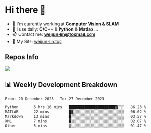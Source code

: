 # Hi there 👋

<!--
**Weijun-Lin/Weijun-Lin** is a ✨ _special_ ✨ repository because its `README.md` (this file) appears on your GitHub profile.

Here are some ideas to get you started:

- 🔭 I’m currently working on ...
- 🌱 I’m currently learning ...
- 👯 I’m looking to collaborate on ...
- 🤔 I’m looking for help with ...
- 💬 Ask me about ...
- 📫 How to reach me: ...
- 😄 Pronouns: ...
- ⚡ Fun fact: ...
-->

- 🏢 I'm currently working at **Computer Vision & SLAM**
- 🚀 I use daily: **C/C++** & **Python** & **Matlab** ...
- 📫 Contact me: **weijun-lin@foxmail.com**
- 🔗 My Site: [weijun-lin.top](https://weijun-lin.top/)

  

## Repos Info
![](https://github-readme-stats.vercel.app/api?username=Weijun-Lin&theme=cobalt)

## 📊 Weekly Development Breakdown

<!--START_SECTION:waka-->

```txt
From: 20 December 2023 - To: 27 December 2023

Python       5 hrs 16 mins   █████████████████████▓░░░   86.23 %
MATLAB       22 mins         █▓░░░░░░░░░░░░░░░░░░░░░░░   06.02 %
Markdown     13 mins         █░░░░░░░░░░░░░░░░░░░░░░░░   03.57 %
XML          7 mins          ▓░░░░░░░░░░░░░░░░░░░░░░░░   02.07 %
Other        5 mins          ▒░░░░░░░░░░░░░░░░░░░░░░░░   01.47 %
```

<!--END_SECTION:waka-->
